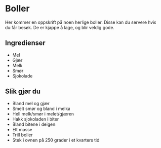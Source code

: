 # Boller

Her kommer en oppskrift på noen herlige boller. Disse kan du servere hvis du får besøk. De er kjappe å lage, og blir veldig gode.

## Ingredienser

- Mel
- Gjær
- Melk
- Smør
- Sjokolade

## Slik gjør du

- Bland mel og gjær
- Smelt smør og bland i melka
- Hell melk/smør i melet/gjæren
- Hakk sjokoladen i biter
- Bland bitene i deigen
- Elt masse
- Trill boller
- Stek i ovnen på 250 grader i et kvarters tid